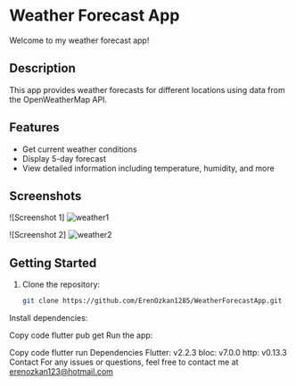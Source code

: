 # Weather Forecast App

Welcome to my weather forecast app!

## Description
This app provides weather forecasts for different locations using data from the OpenWeatherMap API.

## Features
- Get current weather conditions
- Display 5-day forecast
- View detailed information including temperature, humidity, and more

## Screenshots
![Screenshot 1] ![weather1](https://github.com/ErenOzkan1285/WeatherForecastApp/assets/63377181/d7096e60-03c6-4a54-abda-985fae2fa2c0)


![Screenshot 2] ![weather2](https://github.com/ErenOzkan1285/WeatherForecastApp/assets/63377181/e8fe3979-b9bf-40e9-bd7c-5aeebd9afd07)


## Getting Started
1. Clone the repository:
   ```sh
   git clone https://github.com/ErenOzkan1285/WeatherForecastApp.git
Install dependencies:

Copy code
flutter pub get
Run the app:

Copy code
flutter run
Dependencies
Flutter: v2.2.3
bloc: v7.0.0
http: v0.13.3
Contact
For any issues or questions, feel free to contact me at erenozkan123@hotmail.com




